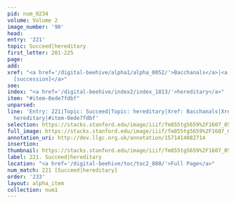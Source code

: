 ```yaml
---
pid: num_0234
volume: Volume 2
image_number: '90'
head: 
entry: '221'
topic: Succeed|hereditary
first_letter: 201-225
page: 
add: 
xref: "<a href='/digital-beehive/alpha1/alpha_0052/'>Bacchanals</a>|<a href='/digital-beehive/toc/toc2_359/'>1953
  [succession]</a>"
see: 
index: "<a href='/digital-beehive/index2/index_1813/'>hereditary</a>"
item: "#item-0ede7fdbf"
unparsed: 
line: 'Entry: 221|Topic: Succeed|Topic: hereditary|Xref: Bacchanals|Xref: 1953 [succession]|Index:
  hereditary|#item-0ede7fdbf'
selection: https://stacks.stanford.edu/image/iiif/fm855tg5659%2F1607_0557/850,3440,2902,218/full/0/default.jpg
full_image: https://stacks.stanford.edu/image/iiif/fm855tg5659%2F1607_0557/full/full/0/default.jpg
annotation_uri: http://dev.llgc.org.uk/annotation/1571414082714
insertion: 
thumbnail: https://stacks.stanford.edu/image/iiif/fm855tg5659%2F1607_0557/850,3440,600,180/250,/0/default.jpg
label: 221. Succeed|hereditary
location: "<a href='/digital-beehive/toc/toc2_080/'>Full Page</a>"
num_match: 221 [Succeed|hereditary]
order: '233'
layout: alpha_item
collection: num1
---
```

